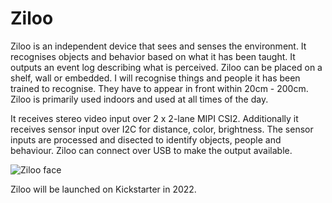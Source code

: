 # Ziloo

Ziloo is an independent device that sees and senses the environment. It recognises objects and behavior based on what it has been taught. It outputs an event log describing what is perceived.
Ziloo can be placed on a shelf, wall or embedded. I will recognise things and people it has been trained to recognise. They have to appear in front within 20cm - 200cm. Ziloo is primarily used indoors and used at all times of the day.

It receives stereo video input over 2 x 2-lane MIPI CSI2. Additionally it receives sensor input over I2C
for distance, color, brightness. The sensor inputs are processed and disected to identify objects, people and
behaviour. Ziloo can connect over USB to make the output available.

![Ziloo face](./Face/Ziloo%20face%20board.jpg)

Ziloo will be launched on Kickstarter in 2022.

